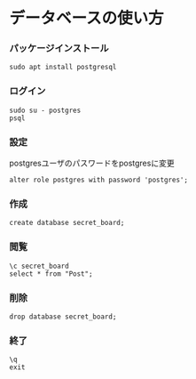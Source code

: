 # データベースの使い方
### パッケージインストール
```
sudo apt install postgresql
```

### ログイン
```
sudo su - postgres
psql
```

### 設定
postgresユーザのパスワードをpostgresに変更
```
alter role postgres with password 'postgres';
```

### 作成
```
create database secret_board;
```

### 閲覧
```
\c secret_board
select * from "Post";
```

### 削除
```
drop database secret_board;
```

### 終了
```
\q
exit
```